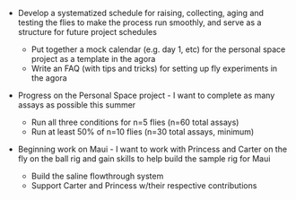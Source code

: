 - Develop a systematized schedule for raising, collecting, aging and testing the flies to make the process run smoothly, and serve as a structure for future project schedules
	- Put together a mock calendar (e.g. day 1, etc) for the personal space project as a template in the agora
	- Write an FAQ (with tips and tricks) for setting up fly experiments in the agora
    
- Progress on the Personal Space project - I want to complete as many assays as possible this summer
    - Run all three conditions for n=5 flies (n=60 total assays)
	- Run at least 50% of n=10 flies (n=30 total assays, minimum)

- Beginning work on Maui - I want to work with Princess and Carter on the fly on the ball rig and gain skills to help build the sample rig for Maui
	- Build the saline flowthrough system
	- Support Carter and Princess w/their respective contributions